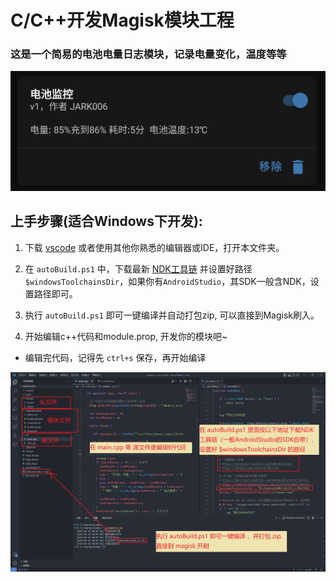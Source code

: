 # C/C++开发Magisk模块工程

### 这是一个简易的电池电量日志模块，记录电量变化，温度等等

![](preview.png)

## 上手步骤(适合Windows下开发):

1. 下载 [vscode](https://code.visualstudio.com/) 或者使用其他你熟悉的编辑器或IDE，打开本文件夹。

1. 在 `autoBuild.ps1` 中，下载最新 [NDK工具链](https://developer.android.com/ndk/downloads) 并设置好路径 `$windowsToolchainsDir`，如果你有`AndroidStudio`，其SDK一般含NDK，设置路径即可。

1. 执行 `autoBuild.ps1` 即可一键编译并自动打包zip, 可以直接到Magisk刷入。

1. 开始编辑c++代码和module.prop, 开发你的模块吧~ 

- 编辑完代码，记得先 `ctrl+s` 保存，再开始编译

![](readme.png)
